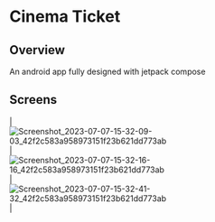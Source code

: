 # Cinema Ticket

## Overview

<p>
An android app fully designed with jetpack compose
</p> 

## Screens

| ![Screenshot_2023-07-07-15-32-09-03_42f2c583a958973151f23b621dd773ab](https://github.com/ahmednasserzaza/cinemaTicket/assets/30028905/8590c936-d0a9-40ca-aedb-efba483399a0)
| ![Screenshot_2023-07-07-15-32-16-16_42f2c583a958973151f23b621dd773ab](https://github.com/ahmednasserzaza/cinemaTicket/assets/30028905/cd1a258d-45ca-4fb2-b6c9-c0efa4824c3d)
| ![Screenshot_2023-07-07-15-32-41-32_42f2c583a958973151f23b621dd773ab](https://github.com/ahmednasserzaza/cinemaTicket/assets/30028905/0f5d85b9-080f-4f32-91e3-cadcbc66338c)
|